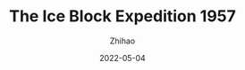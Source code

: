 ---
layout: post
title: The Ice Block Expedition 1957
author: Zhihao
description: What if the ice block expedition 1959 happens in 2021?
date: 2022-05-04
tags: links
categories: modeling
redirect: /assets/pdf/iceblock_expedition.pptx
lang: eng
publish: yes
---